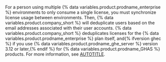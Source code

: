 For a person using multiple {% data variables.product.prodname_enterprise %} environments to only consume a single license, you must synchronize license usage between environments. Then, {% data variables.product.company_short %} will deduplicate users based on the email addresses associated with their user accounts. {% data variables.product.company_short %} deduplicates licenses for the {% data variables.product.prodname_enterprise %} plan itself, and{% ifversion ghec %} if you use {% data variables.product.prodname_ghe_server %} version 3.12 or later,{% endif %} for {% data variables.product.prodname_GHAS %} products. For more information, see [AUTOTITLE](/billing/managing-your-license-for-github-enterprise/troubleshooting-license-usage-for-github-enterprise#about-the-calculation-of-consumed-licenses).
